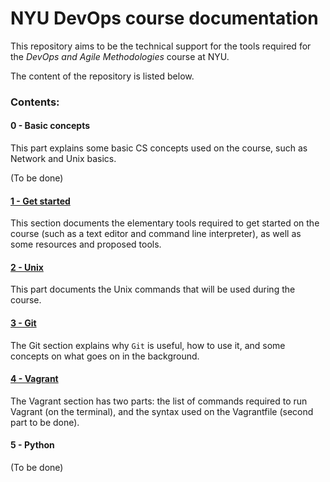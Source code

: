 # NYU DevOps course documentation

This repository aims to be the technical support for the tools required for the *DevOps and Agile Methodologies* course at NYU.

The content of the repository is listed below.


### Contents:

#### 0 - Basic concepts
This part explains some basic CS concepts used on the course, such as Network and Unix basics.

(To be done)

#### [1 - Get started](https://github.com/lombardero/nyu-devops-concepts/tree/master/1-get-started)
This section documents the elementary tools required to get started on the course (such as a text editor and command line interpreter), as well as some resources and proposed tools.

#### [2 - Unix](https://github.com/lombardero/nyu-devops-concepts/tree/master/2-unix)
This part documents the Unix commands that will be used during the course.

#### [3 - Git](https://github.com/lombardero/nyu-devops-concepts/tree/master/3-git)
The Git section explains why `Git` is useful, how to use it, and some concepts on what goes on in the background.

#### [4 - Vagrant](https://github.com/lombardero/nyu-devops-concepts/tree/master/4-vagrant)
The Vagrant section has two parts: the list of commands required to run Vagrant (on the terminal), and the syntax used on the Vagrantfile (second part to be done).

#### 5 - Python

(To be done)
